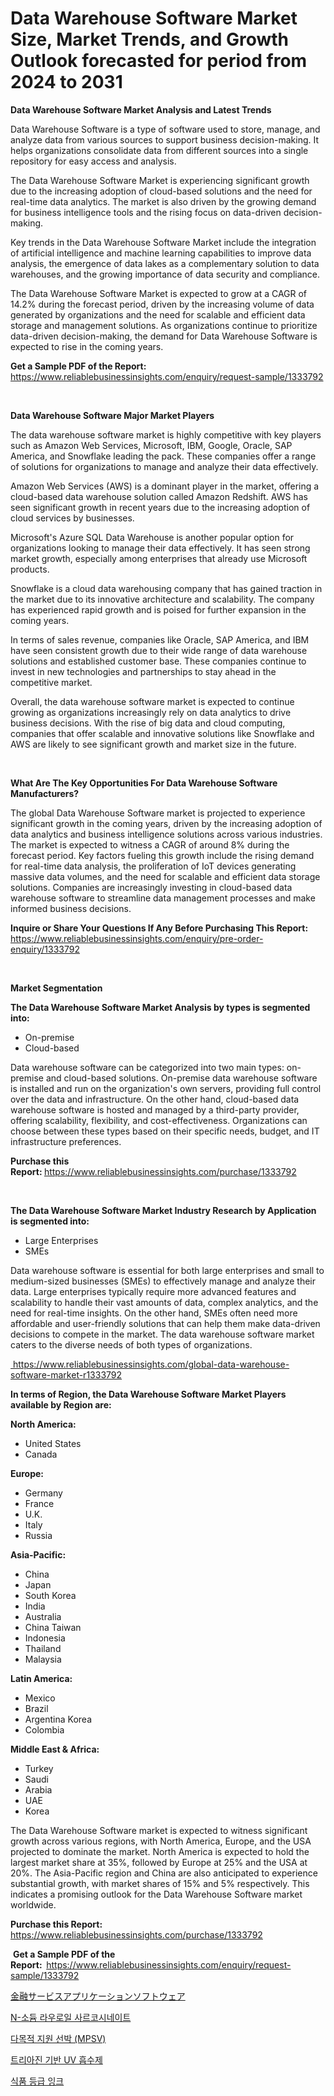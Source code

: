 <p><h1>Data Warehouse Software Market Size, Market Trends, and Growth Outlook forecasted for period from 2024 to 2031</h1></p><p><strong>Data Warehouse Software Market Analysis and Latest Trends</strong></p>
<p><p>Data Warehouse Software is a type of software used to store, manage, and analyze data from various sources to support business decision-making. It helps organizations consolidate data from different sources into a single repository for easy access and analysis.</p><p>The Data Warehouse Software Market is experiencing significant growth due to the increasing adoption of cloud-based solutions and the need for real-time data analytics. The market is also driven by the growing demand for business intelligence tools and the rising focus on data-driven decision-making.</p><p>Key trends in the Data Warehouse Software Market include the integration of artificial intelligence and machine learning capabilities to improve data analysis, the emergence of data lakes as a complementary solution to data warehouses, and the growing importance of data security and compliance.</p><p>The Data Warehouse Software Market is expected to grow at a CAGR of 14.2% during the forecast period, driven by the increasing volume of data generated by organizations and the need for scalable and efficient data storage and management solutions. As organizations continue to prioritize data-driven decision-making, the demand for Data Warehouse Software is expected to rise in the coming years.</p></p>
<p><strong>Get a Sample PDF of the Report:&nbsp;</strong> <a href="https://www.reliablebusinessinsights.com/enquiry/request-sample/1333792">https://www.reliablebusinessinsights.com/enquiry/request-sample/1333792</a></p>
<p>&nbsp;</p>
<p><strong>Data Warehouse Software Major Market Players</strong></p>
<p><p>The data warehouse software market is highly competitive with key players such as Amazon Web Services, Microsoft, IBM, Google, Oracle, SAP America, and Snowflake leading the pack. These companies offer a range of solutions for organizations to manage and analyze their data effectively.</p><p>Amazon Web Services (AWS) is a dominant player in the market, offering a cloud-based data warehouse solution called Amazon Redshift. AWS has seen significant growth in recent years due to the increasing adoption of cloud services by businesses.</p><p>Microsoft's Azure SQL Data Warehouse is another popular option for organizations looking to manage their data effectively. It has seen strong market growth, especially among enterprises that already use Microsoft products.</p><p>Snowflake is a cloud data warehousing company that has gained traction in the market due to its innovative architecture and scalability. The company has experienced rapid growth and is poised for further expansion in the coming years.</p><p>In terms of sales revenue, companies like Oracle, SAP America, and IBM have seen consistent growth due to their wide range of data warehouse solutions and established customer base. These companies continue to invest in new technologies and partnerships to stay ahead in the competitive market.</p><p>Overall, the data warehouse software market is expected to continue growing as organizations increasingly rely on data analytics to drive business decisions. With the rise of big data and cloud computing, companies that offer scalable and innovative solutions like Snowflake and AWS are likely to see significant growth and market size in the future.</p></p>
<p>&nbsp;</p>
<p><strong>What Are The Key Opportunities For Data Warehouse Software Manufacturers?</strong></p>
<p><p>The global Data Warehouse Software market is projected to experience significant growth in the coming years, driven by the increasing adoption of data analytics and business intelligence solutions across various industries. The market is expected to witness a CAGR of around 8% during the forecast period. Key factors fueling this growth include the rising demand for real-time data analysis, the proliferation of IoT devices generating massive data volumes, and the need for scalable and efficient data storage solutions. Companies are increasingly investing in cloud-based data warehouse software to streamline data management processes and make informed business decisions.</p></p>
<p><strong>Inquire or Share Your Questions If Any Before Purchasing This Report:</strong> <a href="https://www.reliablebusinessinsights.com/enquiry/pre-order-enquiry/1333792">https://www.reliablebusinessinsights.com/enquiry/pre-order-enquiry/1333792</a></p>
<p>&nbsp;</p>
<p><strong>Market Segmentation</strong></p>
<p><strong>The Data Warehouse Software Market Analysis by types is segmented into:</strong></p>
<p><ul><li>On-premise</li><li>Cloud-based</li></ul></p>
<p><p>Data warehouse software can be categorized into two main types: on-premise and cloud-based solutions. On-premise data warehouse software is installed and run on the organization's own servers, providing full control over the data and infrastructure. On the other hand, cloud-based data warehouse software is hosted and managed by a third-party provider, offering scalability, flexibility, and cost-effectiveness. Organizations can choose between these types based on their specific needs, budget, and IT infrastructure preferences.</p></p>
<p><strong>Purchase this Report:&nbsp;</strong><a href="https://www.reliablebusinessinsights.com/purchase/1333792">https://www.reliablebusinessinsights.com/purchase/1333792</a></p>
<p>&nbsp;</p>
<p><strong>The Data Warehouse Software Market Industry Research by Application is segmented into:</strong></p>
<p><ul><li>Large Enterprises</li><li>SMEs</li></ul></p>
<p><p>Data warehouse software is essential for both large enterprises and small to medium-sized businesses (SMEs) to effectively manage and analyze their data. Large enterprises typically require more advanced features and scalability to handle their vast amounts of data, complex analytics, and the need for real-time insights. On the other hand, SMEs often need more affordable and user-friendly solutions that can help them make data-driven decisions to compete in the market. The data warehouse software market caters to the diverse needs of both types of organizations.</p></p>
<p><a href="https://www.reliablebusinessinsights.com/global-data-warehouse-software-market-r1333792">&nbsp;https://www.reliablebusinessinsights.com/global-data-warehouse-software-market-r1333792</a></p>
<p><strong>In terms of Region, the Data Warehouse Software Market Players available by Region are:</strong></p>
<p>
    <p> <strong> North America: </strong>
        <ul>
            <li>United States</li>
            <li>Canada</li>
        </ul>
        </p> 
    <p> <strong> Europe: </strong>
        <ul>
            <li>Germany</li>
            <li>France</li>
            <li>U.K.</li>
            <li>Italy</li>
            <li>Russia</li>
        </ul>
        </p> 
    <p> <strong> Asia-Pacific: </strong>
        <ul>
            <li>China</li>
            <li>Japan</li>
            <li>South Korea</li>
            <li>India</li>
            <li>Australia</li>
            <li>China Taiwan</li>
            <li>Indonesia</li>
            <li>Thailand</li>
            <li>Malaysia</li>
        </ul>
        </p> 
    <p> <strong> Latin America: </strong>
        <ul>
            <li>Mexico</li>
            <li>Brazil</li>
            <li>Argentina Korea</li>
            <li>Colombia</li>
        </ul>
        </p> 
    <p> <strong> Middle East & Africa: </strong>
        <ul>
            <li>Turkey</li>
            <li>Saudi</li>
            <li>Arabia</li>
            <li>UAE</li>
            <li>Korea</li>
        </ul>
    </p>
    </p>
<p><p>The Data Warehouse Software market is expected to witness significant growth across various regions, with North America, Europe, and the USA projected to dominate the market. North America is expected to hold the largest market share at 35%, followed by Europe at 25% and the USA at 20%. The Asia-Pacific region and China are also anticipated to experience substantial growth, with market shares of 15% and 5% respectively. This indicates a promising outlook for the Data Warehouse Software market worldwide.</p></p>
<p><strong>Purchase this Report: </strong><a href="https://www.reliablebusinessinsights.com/purchase/1333792">https://www.reliablebusinessinsights.com/purchase/1333792</a></p>
<p>&nbsp;<strong>Get a Sample PDF of the Report:&nbsp;&nbsp;</strong><a href="https://www.reliablebusinessinsights.com/enquiry/request-sample/1333792">https://www.reliablebusinessinsights.com/enquiry/request-sample/1333792</a></p>
<p><strong></strong></p>
<p><p><a href="https://medium.com/@saigekulas/%E9%87%91%E8%9E%8D%E3%82%B5%E3%83%BC%E3%83%93%E3%82%B9%E3%82%A2%E3%83%97%E3%83%AA%E3%82%B1%E3%83%BC%E3%82%B7%E3%83%A7%E3%83%B3%E3%82%BD%E3%83%95%E3%83%88%E3%82%A6%E3%82%A7%E3%82%A2%E5%B8%82%E5%A0%B4%E5%88%86%E6%9E%90-%E3%81%9D%E3%81%AEcagr-%E5%B8%82%E5%A0%B4%E3%82%BB%E3%82%B0%E3%83%A1%E3%83%B3%E3%83%86%E3%83%BC%E3%82%B7%E3%83%A7%E3%83%B3-%E3%81%8A%E3%82%88%E3%81%B3%E3%82%B0%E3%83%AD%E3%83%BC%E3%83%90%E3%83%AB%E7%94%A3%E6%A5%AD%E6%A6%82%E8%A6%81-6eb5e76e2919">金融サービスアプリケーションソフトウェア</a></p><p><a href="https://medium.com/@aidenreinger/n-%EC%86%8C%EB%93%90-%EB%A1%9C%EB%A6%B4-%EC%82%AC%EB%A5%B4%EC%BD%94%EC%8B%A0%EC%82%B0-%EC%8B%9C%EC%9E%A5-%EC%8B%9C%EC%9E%A5-%EC%A0%90%EC%9C%A0%EC%9C%A8-%EC%8B%9C%EC%9E%A5-%EB%8F%99%ED%96%A5-%EB%B0%8F-%EB%AF%B8%EB%9E%98-%EC%84%B1%EC%9E%A5-%ED%83%90%EC%83%89-e4f31e81a3b0">N-소듐 라우로일 사르코시네이트</a></p><p><a href="https://github.com/mduzzalmduzzal601/Market-Research-Report-List-1/blob/main/181636792901.md">다목적 지원 선박 (MPSV)</a></p><p><a href="https://github.com/MayeKuhic00/Market-Research-Report-List-1/blob/main/216439992900.md">트리아진 기반 UV 흡수제</a></p><p><a href="https://medium.com/@bustersipes981/%EC%8B%9D%ED%92%88-%EB%93%B1%EA%B8%89-%EC%9E%89%ED%81%AC-%EC%8B%9C%EC%9E%A5-%EC%8B%9C%EC%9E%A5-%EC%A0%90%EC%9C%A0%EC%9C%A8-%EC%8B%9C%EC%9E%A5-%EB%8F%99%ED%96%A5-%EB%B0%8F-%EB%AF%B8%EB%9E%98-%EC%84%B1%EC%9E%A5-%ED%83%90%EC%83%89-329c32369cbc">식품 등급 잉크</a></p></p>